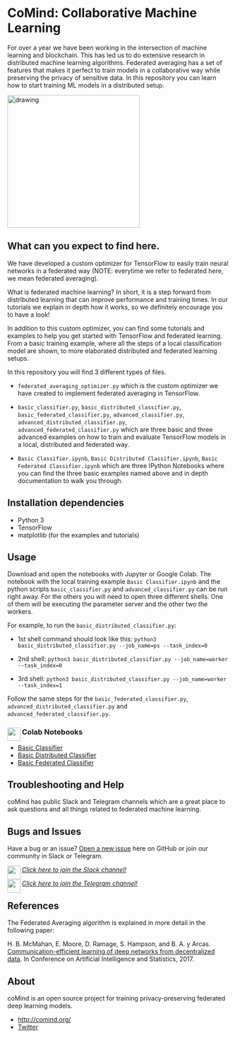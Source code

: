 # CoMind: Collaborative Machine Learning

For over a year we have been working in the intersection of machine learning and blockchain. This has led us to do extensive research in distributed machine learning algorithms. Federated averaging has a set of features that makes it perfect to train models in a collaborative way while preserving the privacy of sensitive data. In this repository you can learn how to start training ML models in a distributed setup.

<img src="https://raw.githubusercontent.com/coMindOrg/federated-averaging-tutorials/master/images/comindorg_logo.png" alt="drawing" width="300"/>

## What can you expect to find here.

We have developed a custom optimizer for TensorFlow to easily train neural networks in a federated way (NOTE: everytime we refer to federated here, we mean federated averaging).

What is federated machine learning? In short, it is a step forward from distributed learning that can improve performance and training times. In our tutorials we explain in depth how it works, so we definitely encourage you to have a look!

In addition to this custom optimizer, you can find some tutorials and examples to help you get started with TensorFlow and federated learning. From a basic training example, where all the steps of a local classification model are shown, to more elaborated distributed and federated learning setups.

In this repository you will find 3 different types of files.

- `federated_averaging_optimizer.py` which is the custom optimizer we have created to implement federated averaging in TensorFlow.

- `basic_classifier.py`, `basic_distributed_classifier.py`, `basic_federated_classifier.py`, `advanced_classifier.py`, `advanced_distributed_classifier.py`, `advanced_federated_classifier.py` which are three basic and three advanced examples on how to train and evaluate TensorFlow models in a local, distributed and federated way.

- `Basic Classifier.ipynb`, `Basic Distributed Classifier.ipynb`, `Basic Federated Classifier.ipynb` which are three IPython Notebooks where you can find the three basic examples named above and in depth documentation to walk you through.

## Installation dependencies

- Python 3
- TensorFlow
- matplotlib (for the examples and tutorials)

## Usage

Download and open the notebooks with Jupyter or Google Colab. The notebook with the local training example `Basic Classifier.ipynb` and the python scripts `basic_classifier.py` and `advanced_classifier.py` can be run right away. For the others you will need to open three different shells. One of them will be executing the parameter server and the other two the workers.

For example, to run the `basic_distributed_classifier.py`:

* 1st shell command should look like this: `python3 basic_distributed_classifier.py --job_name=ps --task_index=0`

* 2nd shell: `python3 basic_distributed_classifier.py --job_name=worker --task_index=0`

* 3rd shell: `python3 basic_distributed_classifier.py --job_name=worker --task_index=1`

Follow the same steps for the `basic_federated_classifier.py`, `advanced_distributed_classifier.py` and `advanced_federated_classifier.py`.

### Colab Notebooks <img height="30px" src="https://raw.githubusercontent.com/coMindOrg/federated-averaging-tutorials/master/images/colab_logo.png" align="left"> 

* [Basic Classifier](https://colab.research.google.com/drive/1hJ6UhELZ9sK3eX2_c-MamjxNt4gzgCis)
* [Basic Distributed Classifier](https://colab.research.google.com/drive/1ZsSOD_J9aFRL4xACVUw0lau0Bc9IPD-C)
* [Basic Federated Classifier](https://colab.research.google.com/drive/1zMNAJlqnNSziKYECTWhPyj4HSzg1g8sx)

## Troubleshooting and Help

coMind has public Slack and Telegram channels which are a great place to ask questions and all things related to federated machine learning.

## Bugs and Issues

Have a bug or an issue? [Open a new issue](https://github.com/coMindOrg/federated-averaging-tutorials/issues) here on GitHub or join our community in Slack or Telegram.

*[Click here to join the Slack channel!](https://comindorg.slack.com/join/shared_invite/enQtNDMxMzc0NDA5OTEwLWIyZTg5MTg1MTM4NjhiNDM4YTU1OTI1NTgwY2NkNzZjYWY1NmI0ZjIyNWJiMTNkZmRhZDg2Nzc3YTYyNGQzM2I)* <img height="30px" src="https://raw.githubusercontent.com/coMindOrg/federated-averaging-tutorials/master/images/slack_logo.jpg" align="left"> 

*[Click here to join the Telegram channel!](https://t.me/comind)* <img height="30px" src="https://raw.githubusercontent.com/coMindOrg/federated-averaging-tutorials/master/images/telegram_logo.jpg" align="left">

## References

The Federated Averaging algorithm is explained in more detail in the following paper:

H. B. McMahan, E. Moore, D. Ramage, S. Hampson, and B. A. y Arcas. [Communication-efficient learning of deep networks from decentralized data](https://arxiv.org/pdf/1602.05629.pdf). In Conference on Artificial Intelligence and Statistics, 2017.

## About

coMind is an open source project for training privacy-preserving federated deep learning models. 

* http://comind.org/
* [Twitter](https://twitter.com/coMindOrg)

